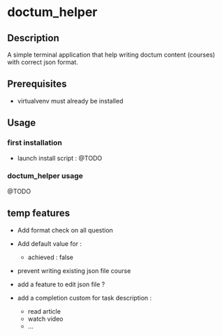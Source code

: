 # doctum_helper

## Description

A simple terminal application that help writing doctum content (courses) with correct json format.

## Prerequisites 

- virtualvenv must already be installed

## Usage

### first installation 

- launch install script :
@TODO

### doctum_helper usage

@TODO

## temp features 

- Add format check on all question
- Add default value for :
    - achieved : false

- prevent writing existing json file course
- add a feature to edit json file ?
- add a completion custom for task description :
    - read article
    - watch video
    - ...